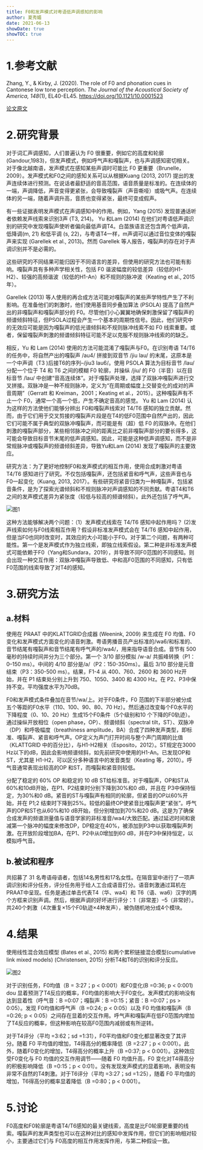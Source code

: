 ```yaml
---
title: F0和发声模式对粤语低声调感知的影响
author: 夏秀媚
date: 2021-06-13
showDate: true
showTOC: true
---
```

# 1.参考文献
Zhang, Y., & Kirby, J. (2020). The role of F0 and phonation cues in Cantonese low tone perception. *The Journal of the Acoustical Society of America, 148*(1), EL40-EL45. https://doi.org/10.1121/10.0001523

[论文原文](../Source_Files/2021-06-13-XXM1.pdf)

# 2.研究背景
对于词汇声调感知，人们普遍认为 F0 很重要，例如它的高度和轮廓 (Gandour,1983)，但发声模式，例如呼气声和嘎裂声，也与声调感知密切相关。对于像北越南语，发声模式在感知某些声调时可能比 F0 更重要（Brunelle，2009）。发声模式和F0之间的感知关系可以从根据Kuang (2013, 2017) 提出的发声连续体进行预测。在说话者最舒适的音高范围，语音质量是标准的。在连续体的一端，声调降低，声音变得更紧张，会导致嘎裂声（声音嘶哑）或吸气声。在连续体的另一端，随着声调升高，音质也变得紧张，最终可变成假声。

有一些证据表明发声模式在声调感知中的作用。例如，Yang (2015) 发现普通话听者依赖发声线索来识别3声 (T3, 214)。 Yu 和Lam (2014) 在他们对粤语低声调识别的研究中发现嘎裂声使听者偏向最低声调T4。白苗族语言还包含两个低声调，低降调(m, 21) 和低平调 (s, 22)，与粤语T4一样，m声调可以通过音位变体的嘎裂声来实现 (Garellek et al., 2013)。然而 Garellek 等人报告，嘎裂声的存在对于声调识别并不是必需的。

这些研究的不同结果可能归因于不同语言的差异，但使用的研究方法也可能有影响。嘎裂声具有多种声学相关性，包括 F0 谐波幅度的较低差异（较低的H1-H2）、较强的高频谐波（较低的H1-An）和不规则的脉冲波（Keating et al., 2015 年）。

Garellek (2013) 等人使用的再合成方法可能对嘎裂声的某些声学特性产生了不利影响。在准备他们的刺激时，他们使用基音同步叠加算法 (PSOLA) 提高了自然产出的非嘎裂声和嘎裂声部分的 F0。尽管他们小心翼翼地确保刺激保留了嘎裂声的频谱倾斜特征，但PSOLA过程会产生一个基本的周期性信号。因此，他们研究中的无效应可能是因为嘎裂声的低光谱倾斜和不规则脉冲线索不如 F0 线索重要。或者，保留嘎裂声刺激的频谱倾斜特征可能不足以克服不规则脉冲线索的的缺乏。

相反，Yu 和 Lam (2014) 使用的方法可能混淆了嘎裂声与F0。在识别粤语 T4/T6的任务中，将自然产出的嘎裂声 /au4/ 拼接到双音节 /jiu lau/ 的末尾，这原本是一个中声调（T3 )后接T6的序列–/jiu3 lau6/。使用 PSOLA 算法为目标音节 /lau/ 分配一个位于 T4 和 T6 之间的模糊 F0 轮廓，并操纵 /jiu/ 的 F0（半音）以在目标音节 /lau/ 中创建“音高连续体”。对于嘎裂声处理，选择了双脉冲嘎裂声进行交叉拼接。双脉冲是一种不规则脉冲，定义为“在周期或幅度上交替变化的成对的声音周期”（Gerratt 和 Kreiman，2001；Keating et al.，2015）。这种嘎裂声有不止一个 F0，通常一个高一个低，产生不确定音高的感觉。 Yu 和 Lam (2014) 认为这样的方法使他们能够分辨出 F0和嘎裂声线索对 T4/T6 感知的独立贡献。然而，由于它们用于交叉剪接的嘎裂声片段是在T4的低F0范围中自然产出的，因此它们可能不属于典型的双脉冲嘎裂声，而可能是有（超）低 F0 的双脉冲。在他们刺激的嘎裂声部分，某些相邻脉冲之间的距离比之前非嘎裂声部分的要长得多，这可能会导致目标音节末尾的低声调感知。因此，可能是这种低声调感知，而不是非常规脉冲或嘎裂声的频谱倾斜差异，导致Yu和Lam (2014) 发现了嘎裂声的主要效应。

研究方法：为了更好地控制F0和发声模式的相互作用，使用合成刺激对粤语 T4/T6 感知进行了研究。不仅包括嘎裂声，还包括紧音和呼气声，这些声音也与F0一起变化（Kuang, 2013, 2017）。有些研究将紧音归类为一种嘎裂声，包括紧音条件，是为了探索光谱倾斜和不规则脉冲对声调感知的不同贡献。粤语T4和T6之间的发声模式差异为紧张度（较低与较高的频谱倾斜）。此外还包括了呼气声。

![图1](../Supporting_Information/2021-06-13-XXM1-Fig-1.png)

这种方法能够解决两个问题：（1）发声模式线索在 T4/T6 感知中起作用吗？ (2)发声线索如何与F0线索相互作用？假设非标准发声模式会在 T4/T6 感知中起作用，但是当F0也同时改变时，其效应的大小可能小于F0。对于第二个问题，有两种可能性。第一个是发声模式作为独立线索，即独立线索假设。第二种是非标准发声模式可能依赖于F0（Yang和Sundara，2019），并导致不同F0范围的不同感知。则会出现一种交互作用：双脉冲嘎裂声导致低、中和高F0范围的不同感知，只有低 F0范围的线索导致了对T4的感知。

# 3.研究方法
## a.材料
使用在 PRAAT 中的KLATTGRID合成器 (Weenink, 2009) 来生成在 F0 均值、F0 变化和发声模式方面变化的语音刺激。粤语男播音员产出标准的/wa6/和标准的、音节结尾有嘎裂声和音节结尾有呼气声的/wa4/，用来指导语音合成。音节有 500 毫秒的持续时间并分为三个部分。第一个 3/10 部分模拟 /w-a/ 共振峰转换（P1：0–150 ms）。中间的 4/10 部分是/a/（P2：150-350ms）。最后 3/10 部分是元音结束（P3：350-500 ms）。结果，F1-4 从 400、760、2600 和 3600 Hz开始，并在 P1 结束处分别上升到 750、1050、3400 和 4300 Hz。在 P2、P3中保持不变。平均强度水平为70dB。

F0和发声模式条件叠加在音节/wa/上。对于F0条件，F0 范围的下半部分被分成五个等距的F0水平（110、100、90、80、70 Hz）。然后通过改变每个F0水平的下降程度（0、10、20 Hz）生成15个F0条件（5个级别和10 个下降的F0轨迹）。通过操纵开放相位（open phase，OP）、频谱倾斜（spectral tilt，ST）、双脉冲（DP）和呼吸幅度（breathiness amplitude，BA）合成了四种发声类型，即标准、嘎裂声、紧音和呼气声。OP定义为声门打开时间与整个声门周期的比值（KLATTGRID 中的百分比），与H1-H2相关（Esposito，2012）。ST规定在3000 Hz以下的dB，因此会影响频谱倾斜，如先前研究中使用的H1-An。已发现OP和ST，尤其是 H1-H2，可以区分多种语言中的发音类型（Keating 等，2010）。呼气音通常表现出较高的OP 和ST，而嘎裂和紧音则较低。

分配了稳定的 60% OP 和稳定的 10 dB ST给标准音。对于嘎裂声，OP和ST从60%和10dB开始，在P1、P2结束时分别下降到30%和0 dB，并且在 P3中保持恒定，为30%和0 dB。紧音的ST与嘎裂声有相同的轮廓，但紧音的OP以60%开始，并在 P1;2 结束时下降到25%。较低的最终OP使紧音比嘎裂声更“紧张”。呼气声的OP和ST也从60%和10 dB开始，但分别增加到70%和20 dB。这是为了确保合成发声的频谱测量值与语音学家的非标准音/wa4/大致匹配。通过延迟时间和衰减第一个脉冲的幅度来修改DP，DP稳定在40%，被添加到P3中以获取嘎裂声刺激。在开放阶段增加BA，在P1、P2中从0增加到60 dB，并在P3中保持恒定，以模拟呼气音。

## b.被试和程序
共招募了 31 名粤语母语者，包括14名男性和17名女性。在隔音室中进行了一项声调识别和评分任务，评分任务用于给人工合成语音打分。语音刺激通过耳机在PRAAT中呈现。任务是通过单击代表T4（华、wa4）和 T6（语、wa6）汉字的两个方框来识别声调。然后，根据声调的好坏进行评分：1（非常差）–5（非常好）。共240个刺激（4次重复×15个F0轨迹×4种发声），被伪随机地分成4个模块。

# 4.结果
使用线性混合效应模型 (Bates et al., 2015) 和两个累积链接混合模型(cumulative link mixed models) (Christensen, 2015) 分析T4和T6的识别和评分反应。

![图2](../Supporting_Information/2021-06-13-XXM1-Fig-2.png)

对于识别任务，F0均值（B = 3:27；p < 0:001）和F0变化(B =0:36; p < 0:001) dou 显着预测了T4反应的概率，F0均值的影响大于F0变化。发声模式的影响没有达到显着性（呼气音：B =0:07；嘎裂声：B =0:15；紧音：B =0:07；ps > 0:05）。发现 F0均值和呼气声（B =0:24; p < 0:05）以及 F0 均值和嘎裂声（B =0:26; p < 0:05）之间存在显着的交互作用。呼气声和嘎裂声在低F0范围内增加了T4反应的概率，但这种影响在较高F0范围内减弱或有所逆转。

对于T4评分（平均 =3:62；sd =1:31），F0平均值和F0变化都显著改变了其评分。随着 F0 平均值的增加，T4得高分的概率降低（B =2:27；p < 0:001）。此外，随着F0变化的增加，T4得高分的概率上升（B =0:37; p < 0:001）。这种效应受F0变化与 F0 均值的交互作用调节——随着 F0 均值升高，F0 变化对T4得高分的积极影响降低（B =0:15；p < 0:01）。没有发现发声模式的显着影响，表明没有非常不自然的T4刺激。对于T6评分（平均 =3:27；sd =1:25），随着 F0 平均值的增加，T6得高分的概率显着降低（B =0:80；p < 0:001）。

# 5.讨论
F0高度和F0轮廓是粤语T4/T6感知的最关键线索，高度是比F0轮廓更重要的线索。嘎裂声的发声类型也可以在这种对比的感知中发挥作用，但它们的影响相对较小，主要通过它们与 F0高度的相互作用发挥作用，与第二种假设一致。




